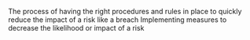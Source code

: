 The process of having the right procedures and rules in place to quickly reduce the impact of a risk like a breach
Implementing measures to decrease the likelihood or impact of a risk